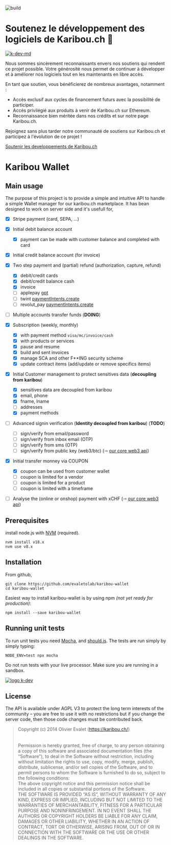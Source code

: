 ![build](https://github.com/karibou-ch/karibou-wallet/actions/workflows/node.js.yml/badge.svg)

# Soutenez le développement des logiciels de Karibou.ch 🤗

[![k-dev-md](https://github.com/karibou-ch/karibou-wallet/assets/1422935/1bc0ad0b-0797-4a1a-a308-1e732bdcaa4c)](https://karibou.ch)


Nous sommes sincèrement reconnaissants envers nos soutiens qui rendent ce projet possible. 
Votre générosité nous permet de continuer à développer et à améliorer nos logiciels tout en les maintenants en libre accès.

En tant que soutien, vous bénéficierez de nombreux avantages, notamment :

- Accès exclusif aux cycles de financement futurs avec la possibilité de participer.
- Accès privilégié aux produits à venir de Karibou.ch sur Ethereum.
- Reconnaissance bien méritée dans nos crédits et sur notre page Karibou.ch.

Rejoignez sans plus tarder notre communauté de soutiens sur Karibou.ch et participez à l'évolution de ce projet !

[Soutenir les developpements de Karibou.ch](https://karibou.ch/store/artamis/home/patreon/welcome)




# Karibou Wallet
## Main usage

The purpose of this project is to provide a simple and intuitive API to handle a simple Wallet manager for our karibou.ch marketplace. It has bean designed to work on server side and it's usefull for,
* [x] Stripe payment (card, SEPA, ...)
* [x] Initial debit balance account
  * [X] payment can be made with customer balance and completed with card 
* [x] Initial credit balance account (for invoice)
* [x] Two step payment and (partial) refund (authorization, capture, refund)
  * [X] debit/credit cards
  * [x] debit/credit balance cash 
  * [x] invoice
  * [ ] applepay [gpt](https://chatgpt.com/share/e7f2155e-f9cf-4222-9585-599e5daf096e)
  * [ ] twint [paymentIntents.create](https://docs.stripe.com/api/payment_intents/create#create_payment_intent-payment_method_options-twint)
  * [ ] revolut_pay [paymentIntents.create](https://docs.stripe.com/api/payment_intents/create#create_payment_intent-payment_method_options-revolut_pay)
* [ ] Multiple accounts transfer funds (**DOING**)
* [x] Subscription (weekly, monthly)
  * [x] with payment method `visa/mc/invoice/cash`
  * [X] with products or services
  * [X] pause and resume
  * [X] build and sent invoices
  * [X] manage SCA and other F**ING security scheme
  * [X] update contract items (add/update or remove specifics items)
* [x] Initial Customer management to protect sensitives data (**decoupling from karibou**)
  * [x] sensitives data are decoupled from karibou
  * [x] email, phone 
  * [x] fname, lname
  * [ ] addresses
  * [x] payment methods
* [ ] Advanced signin verification (**Identity decoupled from karibou**)  (**TODO**)
  * [ ] sign/verify from email/password
  * [ ] sign/verify from inbox email (OTP)
  * [ ] sign/verify from sms (OTP)
  * [ ] sign/verify from public key (web3/btc) (⇾ [our core web3 api](https://github.com/evaletolab/kng-web3))
* [x] Initial transfer monney via COUPON 
  * [X] coupon can be used from customer wallet
  * [ ] coupon is limited for a vendor
  * [ ] coupon is limited for a product
  * [ ] coupon is limited with a timeframe
* [ ] Analyse the (online or onshop) payment with xCHF (⇾ [our core web3 api](https://github.com/evaletolab/kng-web3))


## Prerequisites
install node.js with [NVM](https://github.com/nvm-sh/nvm#installing-and-updating) (required). 

    nvm install v18.x
    nvm use v8.x

## Installation
From github,    

    git clone https://github.com/evaletolab/karibou-wallet
    cd karibou-wallet

Easiest way to install karibou-wallet is by using npm *(not yet ready for production)*:

    npm install --save karibou-wallet


## Running unit tests

To run unit tests you need [Mocha](https://github.com/visionmedia/mocha),
and [should.js](https://github.com/visionmedia/should.js). The tests are run simply by simply typing:

    NODE_ENV=test npx mocha

Do not run tests with your live processor. Make sure you are running in a
sandbox.


[![logo k-dev](https://github.com/karibou-ch/karibou-wallet/assets/1422935/9bd35736-0388-4629-816c-ef63f0773c58)](https://karibou.ch)

## License
The API is available under AGPL V3 to protect the long term interests of the community – you are free to use it with no restrictions but if you change the server code, then those code changes must be contributed back.

> Copyright (c) 2014 Olivier Evalet (https://karibou.ch/)<br/>
> <br/><br/>
> Permission is hereby granted, free of charge, to any person obtaining a copy
> of this software and associated documentation files (the “Software”), to deal
> in the Software without restriction, including without limitation the rights
> to use, copy, modify, merge, publish, distribute, sublicense, and/or sell
> copies of the Software, and to permit persons to whom the Software is
> furnished to do so, subject to the following conditions:
> <br/>
> The above copyright notice and this permission notice shall be included in
> all copies or substantial portions of the Software.
> <br/>
> THE SOFTWARE IS PROVIDED “AS IS”, WITHOUT WARRANTY OF ANY KIND, EXPRESS OR
> IMPLIED, INCLUDING BUT NOT LIMITED TO THE WARRANTIES OF MERCHANTABILITY,
> FITNESS FOR A PARTICULAR PURPOSE AND NONINFRINGEMENT. IN NO EVENT SHALL THE
> AUTHORS OR COPYRIGHT HOLDERS BE LIABLE FOR ANY CLAIM, DAMAGES OR OTHER
> LIABILITY, WHETHER IN AN ACTION OF CONTRACT, TORT OR OTHERWISE, ARISING FROM,
> OUT OF OR IN CONNECTION WITH THE SOFTWARE OR THE USE OR OTHER DEALINGS IN
> THE SOFTWARE.
